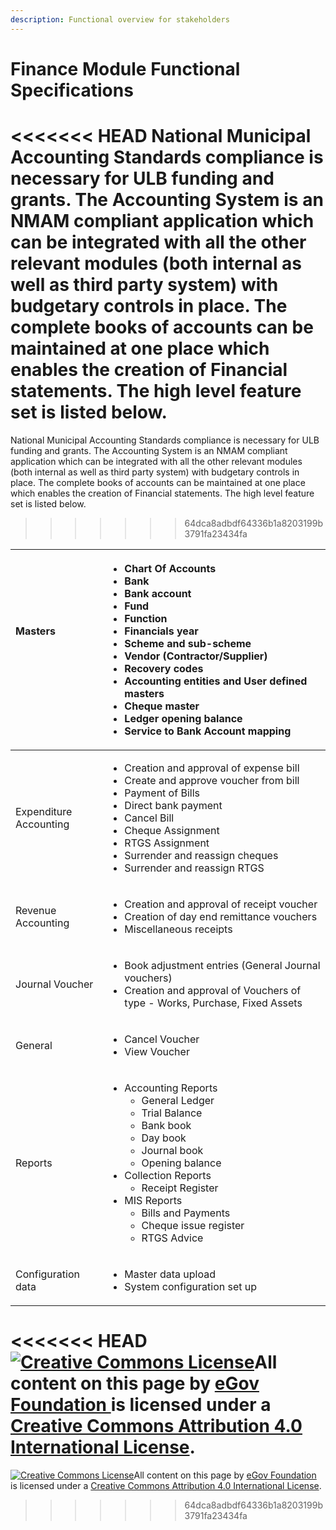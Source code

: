 ```yaml
---
description: Functional overview for stakeholders
---
```


# Finance Module Functional Specifications

<<<<<<< HEAD
National Municipal Accounting Standards compliance is necessary for ULB funding and grants. The Accounting System is an NMAM compliant application which can be integrated with all the other relevant modules \(both internal as well as third party system\) with budgetary controls in place. The complete books of accounts can be maintained at one place which enables the creation of Financial statements. The high level feature set is listed below.
=======
National Municipal Accounting Standards compliance is necessary for ULB funding and grants. The Accounting System is an NMAM compliant application which can be integrated with all the other relevant modules \(both internal as well as third party system\) with budgetary controls in place. The complete books of accounts can be maintained at one place which enables the creation of Financial statements. The high level feature set is listed below.   
  

>>>>>>> 64dca8adbdf64336b1a8203199b3791fa23434fa

<table>
  <thead>
    <tr>
      <th style="text-align:left">Masters
        <br />
        <br />
        <br />
        <br />
      </th>
      <th style="text-align:left">
        <ul>
          <li>Chart Of Accounts</li>
          <li>Bank</li>
          <li>Bank account</li>
          <li>Fund</li>
          <li>Function</li>
          <li>Financials year</li>
          <li>Scheme and sub-scheme</li>
          <li>Vendor (Contractor/Supplier)</li>
          <li>Recovery codes</li>
          <li>Accounting entities and User defined masters</li>
          <li>Cheque master</li>
          <li>Ledger opening balance</li>
          <li>Service to Bank Account mapping</li>
        </ul>
      </th>
    </tr>
  </thead>
  <tbody>
    <tr>
      <td style="text-align:left">Expenditure Accounting</td>
      <td style="text-align:left">
        <ul>
          <li>Creation and approval of expense bill</li>
          <li>Create and approve voucher from bill</li>
          <li>Payment of Bills</li>
          <li>Direct bank payment</li>
          <li>Cancel Bill</li>
          <li>Cheque Assignment</li>
          <li>RTGS Assignment</li>
          <li>Surrender and reassign cheques</li>
          <li>Surrender and reassign RTGS</li>
        </ul>
      </td>
    </tr>
    <tr>
      <td style="text-align:left">Revenue Accounting</td>
      <td style="text-align:left">
        <ul>
          <li>Creation and approval of receipt voucher</li>
          <li>Creation of day end remittance vouchers</li>
          <li>Miscellaneous receipts</li>
        </ul>
      </td>
    </tr>
    <tr>
      <td style="text-align:left">Journal Voucher</td>
      <td style="text-align:left">
        <ul>
          <li>Book adjustment entries (General Journal vouchers)</li>
          <li>Creation and approval of Vouchers of type - Works, Purchase, Fixed Assets</li>
        </ul>
      </td>
    </tr>
    <tr>
      <td style="text-align:left">General</td>
      <td style="text-align:left">
        <ul>
          <li>Cancel Voucher</li>
          <li>View Voucher</li>
        </ul>
      </td>
    </tr>
    <tr>
      <td style="text-align:left">Reports</td>
      <td style="text-align:left">
        <ul>
          <li>Accounting Reports
            <ul>
              <li>General Ledger</li>
              <li>Trial Balance</li>
              <li>Bank book</li>
              <li>Day book</li>
              <li>Journal book</li>
              <li>Opening balance</li>
            </ul>
          </li>
          <li>Collection Reports
            <ul>
              <li>Receipt Register</li>
            </ul>
          </li>
          <li>MIS Reports
            <ul>
              <li>Bills and Payments</li>
              <li>Cheque issue register</li>
              <li>RTGS Advice</li>
            </ul>
          </li>
        </ul>
      </td>
    </tr>
    <tr>
      <td style="text-align:left">Configuration data</td>
      <td style="text-align:left">
        <ul>
          <li>Master data upload</li>
          <li>System configuration set up</li>
        </ul>
      </td>
    </tr>
  </tbody>
</table>

<<<<<<< HEAD
[![Creative Commons License](https://i.creativecommons.org/l/by/4.0/80x15.png)](http://creativecommons.org/licenses/by/4.0/)All content on this page by [eGov Foundation ](https://egov.org.in/)is licensed under a [Creative Commons Attribution 4.0 International License](http://creativecommons.org/licenses/by/4.0/).
=======


 [![Creative Commons License](https://i.creativecommons.org/l/by/4.0/80x15.png)](http://creativecommons.org/licenses/by/4.0/)All content on this page by [eGov Foundation ](https://egov.org.in/)is licensed under a [Creative Commons Attribution 4.0 International License](http://creativecommons.org/licenses/by/4.0/).
>>>>>>> 64dca8adbdf64336b1a8203199b3791fa23434fa

